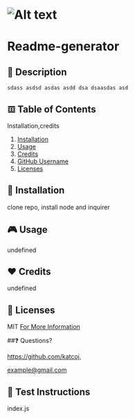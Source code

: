  
  # ![Alt text](https://img.shields.io/badge/License-MIT-yellow?style=for-the-badge)
  # Readme-generator

  ## 📄 Description
    sdass asdsd asdas asdd dsa dsaasdas asd

  ## 𝌞 Table of Contents
  Installation,credits
  1. [Installation](#installation)
  2. [Usage](#usage)
  3. [Credits](#credits)
  4. [GitHub Username](#gitHub-username)
  5. [Licenses](#licenses)

  ## 🏁 Installation
  clone repo, install node and inquirer

  ## 🎮 Usage
  undefined

  ## ❤️ Credits
  undefined

  ## 📜 Licenses
  
  MIT 
  [For More Information](https://opensource.org/licenses/MIT)

  ##❓ Questions?

  https://github.com/katcoj,

  example@gmail.com

  ## 🧪 Test Instructions
  index.js

